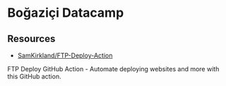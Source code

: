 # Boğaziçi Datacamp

## Resources

* [SamKirkland/FTP-Deploy-Action](https://github.com/SamKirkland/FTP-Deploy-Action)

FTP Deploy GitHub Action -
Automate deploying websites and more with this GitHub action.
